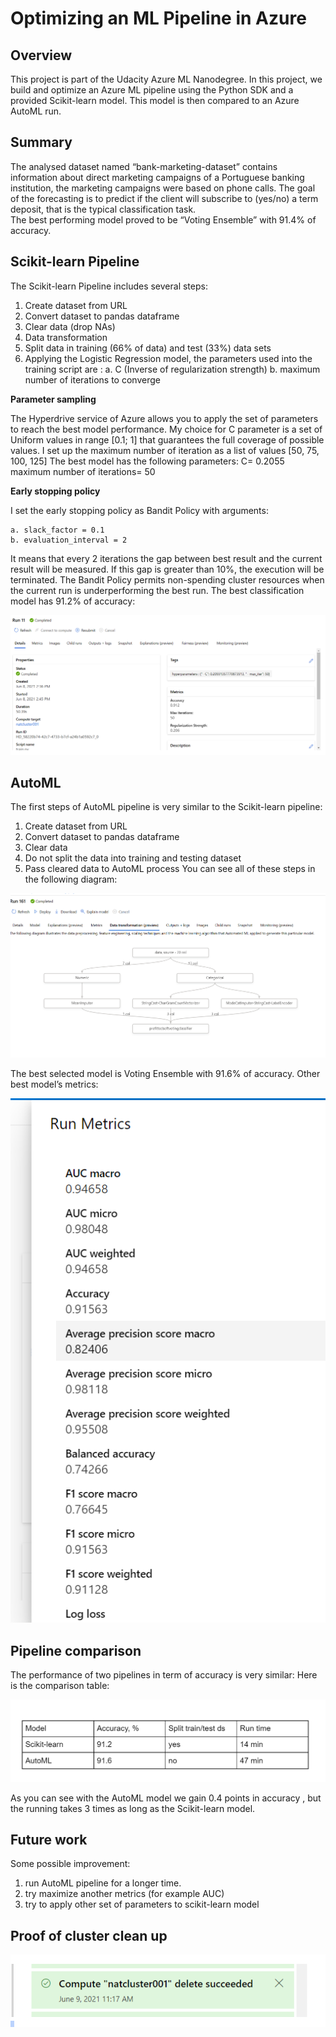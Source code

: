 # Optimizing an ML Pipeline in Azure

## Overview
This project is part of the Udacity Azure ML Nanodegree.
In this project, we build and optimize an Azure ML pipeline using the Python SDK and a provided Scikit-learn model.
This model is then compared to an Azure AutoML run.

## Summary
The analysed dataset named “bank-marketing-dataset” contains information about direct marketing campaigns of a Portuguese banking institution, the marketing campaigns were based on phone calls.
The goal of the forecasting is  to predict if the client will subscribe to (yes/no) a term deposit, that  is the typical classification task.  
The best performing model proved to be “Voting Ensemble” with 91.4% of accuracy.

## Scikit-learn Pipeline
The Scikit-learn Pipeline includes several steps:

1. Create dataset from URL
2. Convert dataset to pandas dataframe
3. Clear data (drop NAs)
4. Data transformation
5. Split data in training (66% of data) and test (33%) data sets
6. Applying the  Logistic Regression model, the parameters used into the training script are : 
  a. C (Inverse of regularization strength)
  b. maximum number of iterations to converge
  
  **Parameter sampling**
  
  The Hyperdrive service of Azure allows you to apply the set of parameters to reach the best  model performance.
My choice for C parameter is a set of Uniform values in range [0.1; 1] that guarantees the full coverage of possible values.
I set up the maximum number of iteration as a list of values [50, 75, 100, 125]
The best model has the following parameters:
   C= 0.2055
   maximum number of iterations= 50
   
 **Early stopping policy**
 
 I set the early stopping policy as Bandit Policy with arguments:
 
    a. slack_factor = 0.1
    b. evaluation_interval = 2
 
It means that every 2 iterations the gap between best result and the current result will be measured. If this gap is greater than 10%, the execution will be terminated.
The Bandit Policy permits non-spending cluster resources when the current run is underperforming the best run.
The best classification model has 91.2% of accuracy:

![](images/custom_best_model_cut.png)




## AutoML

The first steps of AutoML pipeline is very similar to the Scikit-learn pipeline:
1. Create dataset from URL
2. Convert dataset to pandas dataframe
3. Clear data
4. Do not split the data into training and testing dataset
5. Pass cleared data to AutoML process
You can see all of these steps in the following diagram:

![](images/automl_data_transformation.PNG)

The best selected model is Voting Ensemble with 91.6% of accuracy. 
Other best model’s metrics:

![](images/metrics_automl_cut.png)

## Pipeline comparison
The performance of two pipelines in term of accuracy is very similar:
Here is the comparison table:

![](images/comparition_table.PNG)

As you can see with the AutoML model we gain 0.4 points in accuracy , but the running takes 3 times as long as the Scikit-learn model.
## Future work

Some possible improvement:
1. run AutoML pipeline for a longer time.
2. try maximize another metrics (for example AUC)
3. try to apply other set of parameters to scikit-learn model


## Proof of cluster clean up

![](images/delete_cluster.PNG)
